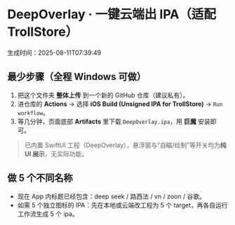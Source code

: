 
# DeepOverlay · 一键云端出 IPA（适配 TrollStore）
生成时间：2025-08-11T07:39:49

## 最少步骤（全程 Windows 可做）
1. 把这个文件夹 **整体上传** 到一个新的 GitHub 仓库（建议私有）。
2. 进仓库的 **Actions** → 选择 **iOS Build (Unsigned IPA for TrollStore)** → `Run workflow`。
3. 等几分钟，页面底部 **Artifacts** 里下载 `DeepOverlay.ipa`，用 **巨魔** 安装即可。

> 已内置 SwiftUI 工程（DeepOverlay），悬浮窗与“自瞄/绘制”等开关均为**纯 UI 展示**，无实际功能。

## 做 5 个不同名称
- 现在 App 内标题已经包含：deep seek / 路西法 / vn / zoon / 谷歌。
- 如需 5 个独立图标的 IPA：先在本地或云端改工程为 5 个 target，再各自运行工作流生成 5 个 ipa。

